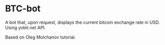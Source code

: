 # BTC-bot
A bot that, upon request, displays the current bitcoin exchange rate in USD.
Using yobit.net API.

Based on Oleg Molchanov tutorial.